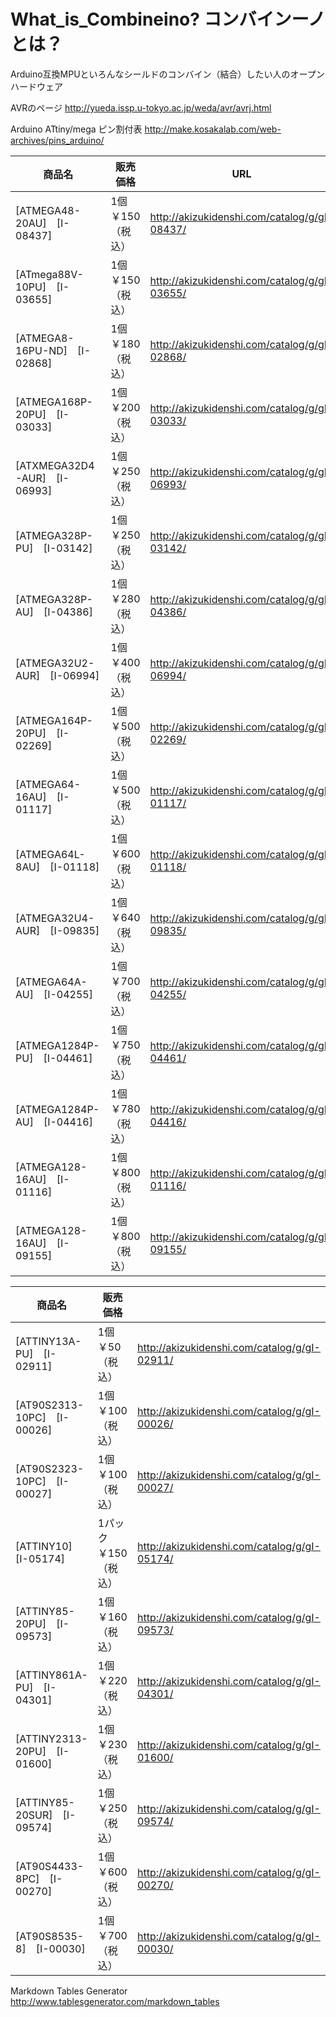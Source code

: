 # What_is_Combineino? コンバインーノとは？
Arduino互換MPUといろんなシールドのコンバイン（結合）したい人のオープンハードウェア

AVRのページ
http://yueda.issp.u-tokyo.ac.jp/weda/avr/avrj.html

Arduino ATtiny/mega ピン割付表
http://make.kosakalab.com/web-archives/pins_arduino/

| 商品名                       | 販売価格          | URL                                          |
|------------------------------|-------------------|----------------------------------------------|
| [ATMEGA48-20AU]　[I-08437]   | 1個 ￥150（税込） | http://akizukidenshi.com/catalog/g/gI-08437/ |
| [ATmega88V-10PU]　[I-03655]  | 1個 ￥150（税込） | http://akizukidenshi.com/catalog/g/gI-03655/ |
| [ATMEGA8-16PU-ND]　[I-02868] | 1個 ￥180（税込） | http://akizukidenshi.com/catalog/g/gI-02868/ |
| [ATMEGA168P-20PU]　[I-03033] | 1個 ￥200（税込） | http://akizukidenshi.com/catalog/g/gI-03033/ |
| [ATXMEGA32D4-AUR]　[I-06993] | 1個 ￥250（税込） | http://akizukidenshi.com/catalog/g/gI-06993/ |
| [ATMEGA328P-PU]　[I-03142]   | 1個 ￥250（税込） | http://akizukidenshi.com/catalog/g/gI-03142/ |
| [ATMEGA328P-AU]　[I-04386]   | 1個 ￥280（税込） | http://akizukidenshi.com/catalog/g/gI-04386/ |
| [ATMEGA32U2-AUR]　[I-06994]  | 1個 ￥400（税込） | http://akizukidenshi.com/catalog/g/gI-06994/ |
| [ATMEGA164P-20PU]　[I-02269] | 1個 ￥500（税込） | http://akizukidenshi.com/catalog/g/gI-02269/ |
| [ATMEGA64-16AU]　[I-01117]   | 1個 ￥500（税込） | http://akizukidenshi.com/catalog/g/gI-01117/ |
| [ATMEGA64L-8AU]　[I-01118]   | 1個 ￥600（税込） | http://akizukidenshi.com/catalog/g/gI-01118/ |
| [ATMEGA32U4-AUR]　[I-09835]  | 1個 ￥640（税込） | http://akizukidenshi.com/catalog/g/gI-09835/ |
| [ATMEGA64A-AU]　[I-04255]    | 1個 ￥700（税込） | http://akizukidenshi.com/catalog/g/gI-04255/ |
| [ATMEGA1284P-PU]　[I-04461]  | 1個 ￥750（税込） | http://akizukidenshi.com/catalog/g/gI-04461/ |
| [ATMEGA1284P-AU]　[I-04416]  | 1個 ￥780（税込） | http://akizukidenshi.com/catalog/g/gI-04416/ |
| [ATMEGA128-16AU]　[I-01116]  | 1個 ￥800（税込） | http://akizukidenshi.com/catalog/g/gI-01116/ |
| [ATMEGA128-16AU]　[I-09155]  | 1個 ￥800（税込） | http://akizukidenshi.com/catalog/g/gI-09155/ |

| 商品名                       | 販売価格              |                                              |
|------------------------------|-----------------------|----------------------------------------------|
| [ATTINY13A-PU]　[I-02911]    | 1個 ￥50（税込）      | http://akizukidenshi.com/catalog/g/gI-02911/ |
| [AT90S2313-10PC]　[I-00026]  | 1個 ￥100（税込）     | http://akizukidenshi.com/catalog/g/gI-00026/ |
| [AT90S2323-10PC]　[I-00027]  | 1個 ￥100（税込）     | http://akizukidenshi.com/catalog/g/gI-00027/ |
| [ATTINY10]　[I-05174]        | 1パック ￥150（税込） | http://akizukidenshi.com/catalog/g/gI-05174/ |
| [ATTINY85-20PU]　[I-09573]   | 1個 ￥160（税込）     | http://akizukidenshi.com/catalog/g/gI-09573/ |
| [ATTINY861A-PU]　[I-04301]   | 1個 ￥220（税込）     | http://akizukidenshi.com/catalog/g/gI-04301/ |
| [ATTINY2313-20PU]　[I-01600] | 1個 ￥230（税込）     | http://akizukidenshi.com/catalog/g/gI-01600/ |
| [ATTINY85-20SUR]　[I-09574]  | 1個 ￥250（税込）     | http://akizukidenshi.com/catalog/g/gI-09574/ |
| [AT90S4433-8PC]　[I-00270]   | 1個 ￥600（税込）     | http://akizukidenshi.com/catalog/g/gI-00270/ |
| [AT90S8535-8]　[I-00030]     | 1個 ￥700（税込）     | http://akizukidenshi.com/catalog/g/gI-00030/ |

Markdown Tables Generator
http://www.tablesgenerator.com/markdown_tables

